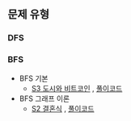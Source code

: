 ## 문제 유형

### DFS

### BFS
- BFS 기본
  - [S3 도시와 비트코인](https://www.acmicpc.net/problem/31575) , [풀이코드](https://github.com/quddaz/JAVA_CodingTest/blob/main/BOJ/BFS/BOJ31575.java)
- BFS 그래프 이론
  - [S2 결혼식](https://www.acmicpc.net/problem/5567) , [풀이코드](https://github.com/quddaz/JAVA_CodingTest/blob/main/BOJ/BFS/BOJ5567.java)
